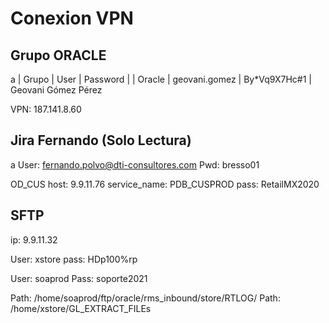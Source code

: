 # Conexion VPN

## Grupo ORACLE
a
| Grupo | User | Password | 
| Oracle | geovani.gomez | By*Vq9X7Hc#1 | Geovani Gómez Pérez

VPN: 187.141.8.60

## Jira Fernando (Solo Lectura)
a
User: fernando.polvo@dti-consultores.com
Pwd: bresso01


OD_CUS
host: 9.9.11.76
service_name: PDB_CUSPROD
pass: RetailMX2020


## SFTP
ip: 9.9.11.32

User: xstore
pass: HDp100%rp

User: soaprod
Pass: soporte2021

Path: /home/soaprod/ftp/oracle/rms_inbound/store/RTLOG/
Path: /home/xstore/GL_EXTRACT_FILEs


